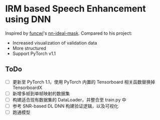 # IRM based Speech Enhancement using DNN

Inspired by [funcwj](https://github.com/funcwj)'s [nn-ideal-mask](https://github.com/funcwj/nn-ideal-mask). Compared to his project:

- Increased visualization of validation data
- More structured
- Support PyTorch v1.1


## ToDo

- [ ] 更新至 PyTorch 1.1，使用 PyTorch 内置的 Tensorboard 相关函数替换掉 TensorboardX
- [ ] 新增多帧到单帧映射的数据集
- [ ] 构建适合现有数据集的 DataLoader，并整合至 train.py 中
- [ ] 参考 SNR-based DL DNN 构建验证逻辑，以及可视化
- [ ] 跑通模型